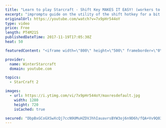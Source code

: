 ```yaml
---
title: "Learn to play Starcraft - Shift Key MAKES IT EASY! (workers to gas, waypoints, ctrl grps, moving)"
excerpt: "impromptu guide on the utility of the shift hotkey for a bit of everything"
originalUrl: https://youtube.com/watch?v=7x9pHr544oY
type: video
price: Free
length: PT4M21S
publishedDateTime: 2017-11-19T17:05:30Z
heat: 50

featuredContent: "<iframe width=\"800\" height=\"500\" frameborder=\"0\" src=\"https://www.youtube.com/embed/7x9pHr544oY\" allow=\"accelerometer; autoplay; encrypted-media; gyroscope; picture-in-picture\" allowfullscreen></iframe>"

provider:
  name: WinterStarcraft
  domain: youtube.com

topics:
  - StarCraft 2

images:
  - url: https://i.ytimg.com/vi/7x9pHr544oY/maxresdefault.jpg
    width: 1280
    height: 720
    isCached: true

secured: "DbpBxGCoGXSwXcQj7ccN9UMuHZDVJhhIauavrsBYW3oj6n9D6h/fQA+Vv9Q03bbXIo+pqPCchIOO5G2YUoABKd8Hq55VrTMJ2fPzYXgqNIr/xfNfwRS9sKCVEFTTLSOaaTtAUyiN/VbZZyo+sUxOCDF3aN3sQIvpssRz7ttRHAyjHVzO9+Ovs2Zoq/SYuaMYYUjdwQLq/+JnKTCRMAj3bSo9/8RASeizXO1ucdqqLhjLoWXMPUE2Z5seq3dRNx3R9o5DDS7kmda5vdsHhL4Clno1M7LuTLHByRZy+WU+xKTwOQhcO9eCNfozC2Nzs/Ij91LQCSuPNgSl/yIPewuqU2/KdNQMPA6eJcZ7shnev2xejywwAecki+hzNI/yXIzUSUxkBdBph21T/17qQ8PyHcklPODLL+bpyfn0bba5Qtk=;uFDyD1y8bRnogWmnwBAUhA=="
---
```


